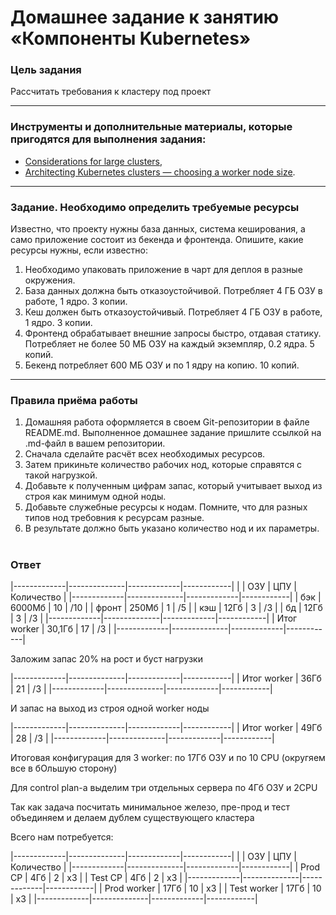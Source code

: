 # Домашнее задание к занятию «Компоненты Kubernetes»

### Цель задания

Рассчитать требования к кластеру под проект

------

### Инструменты и дополнительные материалы, которые пригодятся для выполнения задания:

- [Considerations for large clusters](https://kubernetes.io/docs/setup/best-practices/cluster-large/),
- [Architecting Kubernetes clusters — choosing a worker node size](https://learnk8s.io/kubernetes-node-size).

------

### Задание. Необходимо определить требуемые ресурсы
Известно, что проекту нужны база данных, система кеширования, а само приложение состоит из бекенда и фронтенда. Опишите, какие ресурсы нужны, если известно:

1. Необходимо упаковать приложение в чарт для деплоя в разные окружения. 
2. База данных должна быть отказоустойчивой. Потребляет 4 ГБ ОЗУ в работе, 1 ядро. 3 копии. 
3. Кеш должен быть отказоустойчивый. Потребляет 4 ГБ ОЗУ в работе, 1 ядро. 3 копии. 
4. Фронтенд обрабатывает внешние запросы быстро, отдавая статику. Потребляет не более 50 МБ ОЗУ на каждый экземпляр, 0.2 ядра. 5 копий. 
5. Бекенд потребляет 600 МБ ОЗУ и по 1 ядру на копию. 10 копий.

----

### Правила приёма работы

1. Домашняя работа оформляется в своем Git-репозитории в файле README.md. Выполненное домашнее задание пришлите ссылкой на .md-файл в вашем репозитории.
2. Сначала сделайте расчёт всех необходимых ресурсов.
3. Затем прикиньте количество рабочих нод, которые справятся с такой нагрузкой.
4. Добавьте к полученным цифрам запас, который учитывает выход из строя как минимум одной ноды. 
5. Добавьте служебные ресурсы к нодам. Помните, что для разных типов нод требовния к ресурсам разные. 
6. В результате должно быть указано количество нод и их параметры.

#
### Ответ 
|-------------|--------------|-------------|------------|
|             |     ОЗУ      |     ЦПУ     | Количество |
|-------------|--------------|-------------|------------|
| бэк         | 6000Мб       | 10          | /10        |
| фронт       | 250Мб        | 1           | /5         |
| кэш         | 12Гб         | 3           | /3         |
| бд          | 12Гб         | 3           | /3         |
|-------------|--------------|-------------|------------|
| Итог worker | 30,1Гб       | 17          | /3         |
|-------------|--------------|-------------|------------|

Заложим запас 20% на рост и буст нагрузки

|-------------|--------------|-------------|------------|
| Итог worker | 36Гб         | 21          | /3         |
|-------------|--------------|-------------|------------|

И запас на выход из строя одной worker ноды

|-------------|--------------|-------------|------------|
| Итог worker | 49Гб         | 28          | /3         |
|-------------|--------------|-------------|------------|

Итоговая конфигурация для 3 worker: по 17Гб ОЗУ и по 10 CPU (округяем все в бОльшую сторону)

Для control plan-a выделим три отдельных сервера по 4Гб ОЗУ и 2CPU

Так как задача посчитать минимальное железо, пре-прод и тест объединяем и делаем дублем существующего кластера

Всего нам потребуется:

|-------------|--------------|-------------|------------|
|             |     ОЗУ      |     ЦПУ     | Количество |
|-------------|--------------|-------------|------------|
| Prod CP     | 4Гб          | 2           | x3         |
| Test CP     | 4Гб          | 2           | x3         |
|-------------|--------------|-------------|------------|
| Prod worker | 17Гб         | 10          | x3         |
| Test worker | 17Гб         | 10          | x3         |
|-------------|--------------|-------------|------------|
